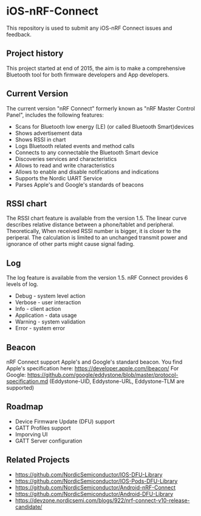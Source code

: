 # iOS-nRF-Connect
This repository is used to submit any iOS-nRF Connect issues and feedback. 

## Project history
This project started at end of 2015, the aim is to make a comprehensive Bluetooth tool for both firmware developers and App developers.

## Current Version
The current version "nRF Connect" formerly known as "nRF Master Control Panel", includes the following features:
- Scans for Bluetooth low energy (LE) (or called Bluetooth Smart)devices
- Shows advertisement data
- Shows RSSI in chart
- Logs Bluetooth related events and method calls
- Connects to any connectable the Bluetooth Smart device
- Discoveries services and characteristics
- Allows to read and write characteristics
- Allows to enable and disable notifications and indications
- Supports the Nordic UART Service
- Parses Apple's and Google's standards of beacons 

## RSSI chart
The RSSI chart feature is available from the version 1.5. The linear curve describes relative distance between a phone/tablet and peripheral. Theoretically, When received RSSI number is bigger, it is closer to the periperal. The calculation is limited to an unchanged transmit power and ignorance of other parts might cause signal fading.

## Log
The log feature is available from the version 1.5. nRF Connect provides 6 levels of log.
- Debug - system level action
- Verbose - user interaction  
- Info - client action
- Application - data usage
- Warning - system validation
- Error - system error

## Beacon
nRF Connect support Apple's and Google's standard beacon.
You find Apple's specification here: https://developer.apple.com/ibeacon/
For Google: https://github.com/google/eddystone/blob/master/protocol-specification.md
(Eddystone-UID, Eddystone-URL, Eddystone-TLM are supported)

## Roadmap 
- Device Firmware Update (DFU) support
- GATT Profiles support
- Imporving UI
- GATT Server configuration

## Related Projects
- https://github.com/NordicSemiconductor/IOS-DFU-Library
- https://github.com/NordicSemiconductor/IOS-Pods-DFU-Library
- https://github.com/NordicSemiconductor/Android-nRF-Connect
- https://github.com/NordicSemiconductor/Android-DFU-Library
- https://devzone.nordicsemi.com/blogs/922/nrf-connect-v10-release-candidate/
